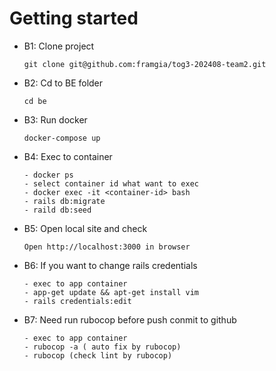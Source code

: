 # Getting started
- B1: Clone project
    ```
    git clone git@github.com:framgia/tog3-202408-team2.git
    ```
- B2: Cd to BE folder
    ```
    cd be
    ```
- B3: Run docker
    ```
    docker-compose up
    ```
- B4: Exec to container 
    ```
    - docker ps 
    - select container id what want to exec
    - docker exec -it <container-id> bash
    - rails db:migrate
    - raild db:seed
    ```
- B5: Open local site and check
    ```
    Open http://localhost:3000 in browser
    ```
- B6: If you want to change rails credentials
    ```
    - exec to app container 
    - app-get update && apt-get install vim
    - rails credentials:edit
    ```
- B7: Need run rubocop before push conmit to github
    ```
    - exec to app container
    - rubocop -a ( auto fix by rubocop)
    - rubocop (check lint by rubocop)
    ```